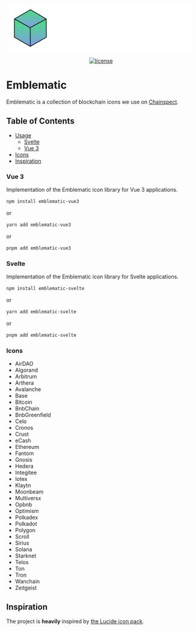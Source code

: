<p align=center><img width="480" src="https://raw.githubusercontent.com/fromaline/emblematic/master/images/emblematic-logo.svg" alt="Emblematic Logo"></p>
<p align="center">
  <a href="https://github.com/fromaline/emblematic/blob/main/LICENSE"><img src="https://img.shields.io/npm/l/emblematic-svelte" alt="license"></a>
</p>

# Emblematic

Emblematic is a collection of blockchain icons we use on [Chainspect](https://chainspect.app/).

## Table of Contents

- [Usage](#usage)
  - [Svelte](#svelte)
  - [Vue 3](#vue-3)
- [Icons](#icons)
- [Inspiration](#inspiration)

### Vue 3

Implementation of the Emblematic icon library for Vue 3 applications.

```sh
npm install emblematic-vue3
```

or

```sh
yarn add emblematic-vue3
```

or

```sh
pnpm add emblematic-vue3
```

### Svelte

Implementation of the Emblematic icon library for Svelte applications.

```sh
npm install emblematic-svelte
```

or

```sh
yarn add emblematic-svelte
```

or

```sh
pnpm add emblematic-svelte
```

### Icons

- AirDAO
- Algorand
- Arbitrum
- Arthera
- Avalanche
- Base
- Bitcoin
- BnbChain
- BnbGreenfield
- Celo
- Cronos
- Crust
- eCash
- Ethereum
- Fantom
- Gnosis
- Hedera
- Integitee
- Iotex
- Klaytn
- Moonbeam
- Multiversx
- Opbnb
- Optimism
- Polkadex
- Polkadot
- Polygon
- Scroll
- Sirius
- Solana
- Starknet
- Telos
- Ton
- Tron
- Wanchain
- Zeitgeist

## Inspiration

The project is **heavily** inspired by [the Lucide icon pack](https://lucide.dev/).
